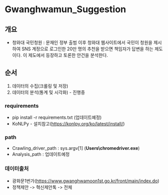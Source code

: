# Gwanghwamun_Suggestion
## 개요
* 청와대 국민청원 :  문재인 정부 출범 이후 청와대 웹사이트에서 국민이 청원을 제시하여 SNS 계정으로 로그인한 20만 명의 추천을 받으면 책임자가 답변을 하는 제도이다. 이 제도에서 등장하고 토론한 안건을 분석한다.

## 순서
1. 데이터의 수집(크롤링 및 저장)
2. 데이터의 분석(통계 및 시각화) - 진행중

### requirements
* pip install -r requirements.txt (업데이트예정)
* KoNLPy - 설치참고(https://konlpy.org/ko/latest/install/)

### path
* Crawling_driver_path : sys.argv[1] (__Users\chromedriver.exe__)
* Analysis_path : 업데이트예정

### 데이터출처
* 광화문1번가(https://www.gwanghwamoon1st.go.kr/front/main/index.do)
* 정책제안 -> 혁신제안톡 -> 전체
